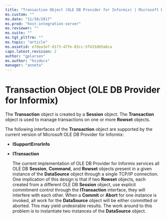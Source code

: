 ```yaml
---
title: "Transaction Object (OLE DB Provider for Informix) | Microsoft Docs"
ms.custom: ""
ms.date: "11/30/2017"
ms.prod: "host-integration-server"
ms.reviewer: ""
ms.suite: ""
ms.tgt_pltfrm: ""
ms.topic: "article"
ms.assetid: e7dea3e7-d173-47fe-83cc-5f433d65a8ca
caps.latest.revision: 2
author: "gplarsen"
ms.author: "hisdocs"
manager: "anneta"
---
```

# Transaction Object (OLE DB Provider for Informix)
The **Transaction** object is created by a **Session** object. The **Transaction** object is used to manage transactions on one or more **Rowset** objects.  
  
 The following interfaces of the **Transaction** object are supported by the current version of Microsoft OLE DB Provider for Informix:  
  
- **ISupportErrorInfo**  
  
- **ITransaction**  
  
  The current implementation of OLE DB Provider for Informix services all OLE DB **Session**, **Command**, and **Rowset** objects present in a given instance of the **DataSource** object through a single TCP/IP connection. One implication of this design is that if two **Rowset** objects, each created from a different OLE DB **Session** object, use explicit commitment control through the **ITransaction** interface, they will interfere with each other. When a **Commit** or **Abort** for one instance is invoked, all work for the **DataSource** object will be either committed or aborted. This may yield undesirable results. The work around to this problem is to instantiate two instances of the **DataSource** object.